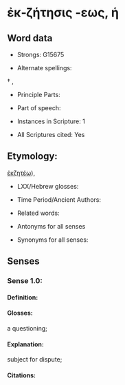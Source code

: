 # ἐκ-ζήτησις -εως, ἡ

<!-- Status: S2=NeedsEdits -->
<!-- Lexica used for edits:   -->

## Word data

* Strongs: G15675

* Alternate spellings:

† ,  

* Principle Parts: 


* Part of speech: 


* Instances in Scripture: 1

* All Scriptures cited: Yes

## Etymology: 

[ἐκζητέω]()), 

* LXX/Hebrew glosses: 


* Time Period/Ancient Authors: 


* Related words: 

* Antonyms for all senses

* Synonyms for all senses: 

## Senses 

### Sense  1.0: 

#### Definition: 

#### Glosses: 

a questioning; 

#### Explanation: 

subject for dispute; 

#### Citations: 


